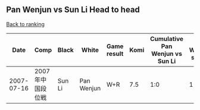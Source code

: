 ## Pan Wenjun vs Sun Li Head to head

[Back to ranking](../../index.md)




| **Date** | **Comp** | **Black** | **White** | **Game result** | **Komi** | **Cumulative Pan Wenjun vs Sun Li** | **Pan Wenjun streak** | **Sun Li streak** | 
| --- | --- | --- | --- | --- | --- | --- | --- | --- |
| 2007-07-16 | 2007年中国段位戦 | Sun Li | Pan Wenjun | W+R | 7.5 | 1:0 | 1 | 0 |




